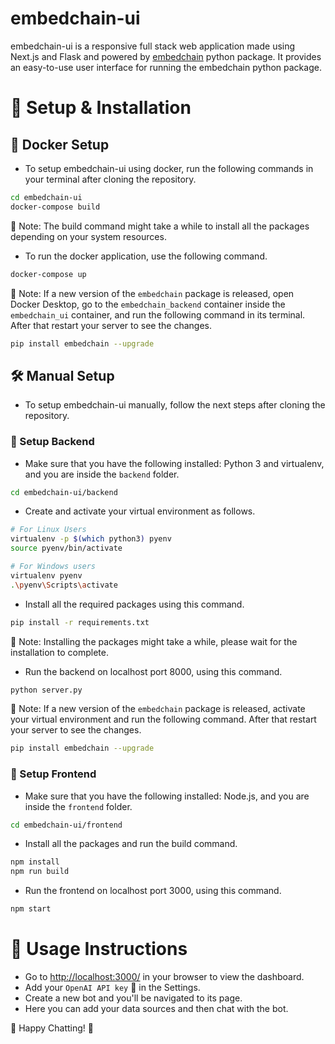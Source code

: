 # embedchain-ui

embedchain-ui is a responsive full stack web application made using Next.js and Flask and powered by [embedchain](https://github.com/embedchain/embedchain) python package. It provides an easy-to-use user interface for running the embedchain python package.

# 🔧 Setup & Installation

## 🐳 Docker Setup

- To setup embedchain-ui using docker, run the following commands in your terminal after cloning the repository.

```bash
cd embedchain-ui
docker-compose build
```

📝 Note: The build command might take a while to install all the packages depending on your system resources.

- To run the docker application, use the following command.

```bash
docker-compose up
```

📝 Note: If a new version of the `embedchain` package is released, open Docker Desktop, go to the `embedchain_backend` container inside the `embedchain_ui` container, and run the following command in its terminal. After that restart your server to see the changes.

```bash
pip install embedchain --upgrade
```

## 🛠️ Manual Setup

- To setup embedchain-ui manually, follow the next steps after cloning the repository.

### 🧩 Setup Backend

- Make sure that you have the following installed: Python 3 and virtualenv, and you are inside the `backend` folder.

```bash
cd embedchain-ui/backend
```

- Create and activate your virtual environment as follows.

```bash
# For Linux Users
virtualenv -p $(which python3) pyenv
source pyenv/bin/activate

# For Windows users
virtualenv pyenv
.\pyenv\Scripts\activate
```

- Install all the required packages using this command.

```bash
pip install -r requirements.txt
```

📝 Note: Installing the packages might take a while, please wait for the installation to complete.

- Run the backend on localhost port 8000, using this command.

```bash
python server.py
```

📝 Note: If a new version of the `embedchain` package is released, activate your virtual environment and run the following command. After that restart your server to see the changes.

```bash
pip install embedchain --upgrade
```

### 🎨 Setup Frontend

- Make sure that you have the following installed: Node.js, and you are inside the `frontend` folder.

```bash
cd embedchain-ui/frontend
```

- Install all the packages and run the build command.

```bash
npm install
npm run build
```

- Run the frontend on localhost port 3000, using this command.

```bash
npm start
```

# 🚀 Usage Instructions

- Go to [http://localhost:3000/](http://localhost:3000/) in your browser to view the dashboard.
- Add your `OpenAI API key` 🔑 in the Settings.
- Create a new bot and you'll be navigated to its page.
- Here you can add your data sources and then chat with the bot.

🎉 Happy Chatting! 🎉
